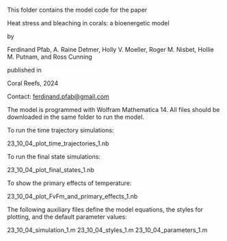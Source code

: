 This folder contains the model code for the paper

Heat stress and bleaching in corals: a bioenergetic model

by

Ferdinand Pfab, A. Raine Detmer, Holly V. Moeller, Roger M. Nisbet, Hollie M. Putnam, and Ross Cunning

published in

Coral Reefs, 2024

Contact: ferdinand.pfab@gmail.com

The model is programmed with Wolfram Mathematica 14. All files should be downloaded in the same folder to run the model.

To run the time trajectory simulations:

23_10_04_plot_time_trajectories_1.nb

To run the final state simulations:

23_10_04_plot_final_states_1.nb

To show the primary effects of temperature:

23_10_04_plot_FvFm_and_primary_effects_1.nb

The following auxiliary files define the model equations, the styles for plotting, and the default parameter values:

23_10_04_simulation_1.m
23_10_04_styles_1.m
23_10_04_parameters_1.m
